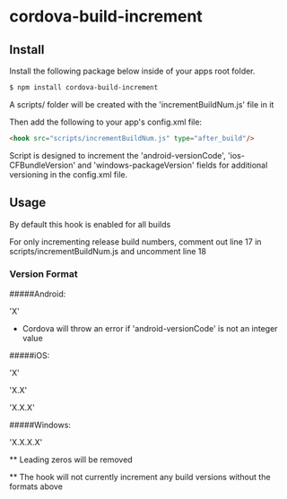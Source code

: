 # cordova-build-increment

## Install
Install the following package below inside of your apps root folder.
```bash
$ npm install cordova-build-increment
```
A scripts/ folder will be created with the 'incrementBuildNum.js' file in it

Then add the following to your app's config.xml file:
```html
<hook src="scripts/incrementBuildNum.js" type="after_build"/>
```

Script is designed to increment the 'android-versionCode', 'ios-CFBundleVersion' and 'windows-packageVersion' fields for additional versioning in the config.xml file.

## Usage

By default this hook is enabled for all builds

For only incrementing release build numbers, comment out line 17 in scripts/incrementBuildNum.js and uncomment line 18

### Version Format

#####Android:

'X'

 - Cordova will throw an error if 'android-versionCode' is not an integer value

#####iOS:

'X' 

'X.X' 

'X.X.X'

#####Windows:

'X.X.X.X'


** Leading zeros will be removed

** The hook will not currently increment any build versions without the formats above

